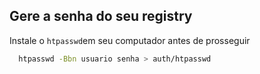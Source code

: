 

## Gere a senha do seu registry

Instale o `htpasswd`em seu computador antes de prosseguir

```sh
  htpasswd -Bbn usuario senha > auth/htpasswd
```